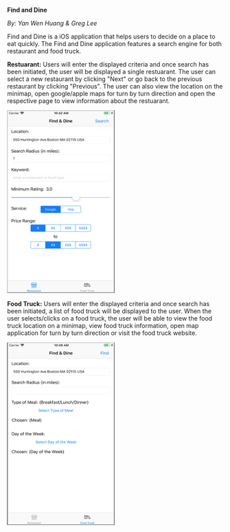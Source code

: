<strong>Find and Dine</strong>

<em>By: Yan Wen Huang & Greg Lee</em>

Find and Dine is a iOS application that helps users to decide on a place to eat quickly. The Find and Dine application features a search engine for both restaurant and food truck. 

<strong>Restuarant:</strong>
Users will enter the displayed criteria and once search has been initiated, the user will be displayed a single restuarant. The user can select a new restaurant by clicking "Next" or go back to the previous restaurant by clicking "Previous". The user can also view the location on the minimap, open google/apple maps for turn by turn direction and open the respective page to view information about the restuarant.

<img src="Readme Photos/restuarant.png" height="425" width="250">

<strong>Food Truck:</strong>
Users will enter the displayed criteria and once search has been initiated, a list of food truck will be displayed to the user. When the user selects/clicks on a food truck, the user will be able to view the food truck location on a minimap, view food truck information, open map application for turn by turn direction or visit the food truck website. 

<img src="Readme Photos/foodTruck.png" height="425" width="250">
